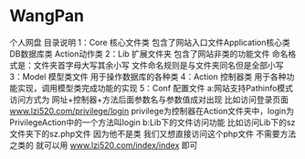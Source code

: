 # WangPan
个人网盘
目录说明
1：Core 核心文件类 包含了网站入口文件Application核心类 DB数据库类 Action动作类
2：Lib  扩展文件夹 包含了网站非类的功能文件 命名格式是：文件夹首字母大写其余小写 文件命名规则是与文件夹同名但是全部小写 
3：Model 模型类文件 用于操作数据库的各种类
4：Action 控制器类 用于各种功能实现，调用模型类完成功能的实现
5：Conf 配置文件
a:网站支持Pathinfo模式 访问方式为 网址+控制器+方法后面参数名与参数值成对出现
比如访问登录页面  www.lzi520.com/privilege/login   privilege为控制器在Action文件夹中，login为PrivilegeAction中的一个方法叫login
b:Lib下的文件访问功能
比如访问Lib下的sz文件夹下的sz.php文件 因为他不是类 我们又想直接访问这个php文件 不需要方法之类的 就可以用
www.lzi520.com/index/index 即可

